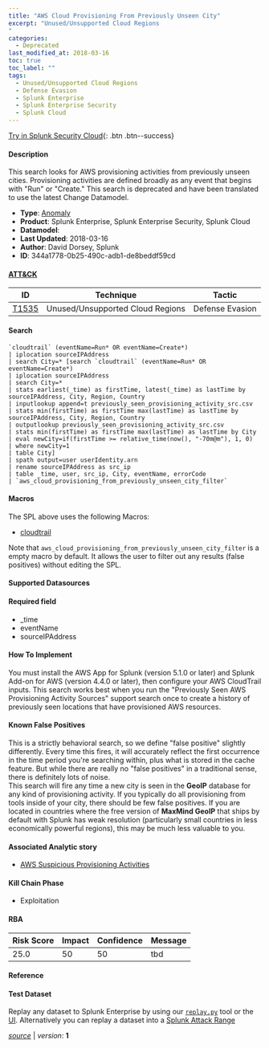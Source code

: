 ```yaml
---
title: "AWS Cloud Provisioning From Previously Unseen City"
excerpt: "Unused/Unsupported Cloud Regions
"
categories:
  - Deprecated
last_modified_at: 2018-03-16
toc: true
toc_label: ""
tags:
  - Unused/Unsupported Cloud Regions
  - Defense Evasion
  - Splunk Enterprise
  - Splunk Enterprise Security
  - Splunk Cloud
---
```




[Try in Splunk Security Cloud](https://www.splunk.com/en_us/cyber-security.html){: .btn .btn--success}

#### Description

This search looks for AWS provisioning activities from previously unseen cities.  Provisioning activities are defined broadly as any event that begins with "Run" or "Create." This search is deprecated and have been translated to use the latest Change Datamodel. 

- **Type**: [Anomaly](https://github.com/splunk/security_content/wiki/object-Analytic-Types)
- **Product**: Splunk Enterprise, Splunk Enterprise Security, Splunk Cloud
- **Datamodel**: 
- **Last Updated**: 2018-03-16
- **Author**: David Dorsey, Splunk
- **ID**: 344a1778-0b25-490c-adb1-de8beddf59cd


#### [ATT&CK](https://attack.mitre.org/)

| ID             | Technique        |  Tactic             |
| -------------- | ---------------- |-------------------- |
| [T1535](https://attack.mitre.org/techniques/T1535/) | Unused/Unsupported Cloud Regions | Defense Evasion |

#### Search

```
`cloudtrail` (eventName=Run* OR eventName=Create*) 
| iplocation sourceIPAddress 
| search City=* [search `cloudtrail` (eventName=Run* OR eventName=Create*) 
| iplocation sourceIPAddress 
| search City=* 
| stats earliest(_time) as firstTime, latest(_time) as lastTime by sourceIPAddress, City, Region, Country 
| inputlookup append=t previously_seen_provisioning_activity_src.csv 
| stats min(firstTime) as firstTime max(lastTime) as lastTime by sourceIPAddress, City, Region, Country 
| outputlookup previously_seen_provisioning_activity_src.csv 
| stats min(firstTime) as firstTime max(lastTime) as lastTime by City 
| eval newCity=if(firstTime >= relative_time(now(), "-70m@m"), 1, 0) 
| where newCity=1 
| table City] 
| spath output=user userIdentity.arn 
| rename sourceIPAddress as src_ip 
| table _time, user, src_ip, City, eventName, errorCode 
| `aws_cloud_provisioning_from_previously_unseen_city_filter`
```

#### Macros
The SPL above uses the following Macros:
* [cloudtrail](https://github.com/splunk/security_content/blob/develop/macros/cloudtrail.yml)

Note that `aws_cloud_provisioning_from_previously_unseen_city_filter` is a empty macro by default. It allows the user to filter out any results (false positives) without editing the SPL.

#### Supported Datasources


#### Required field
* _time
* eventName
* sourceIPAddress


#### How To Implement
You must install the AWS App for Splunk (version 5.1.0 or later) and Splunk Add-on for AWS (version 4.4.0 or later), then configure your AWS CloudTrail inputs. This search works best when you run the "Previously Seen AWS Provisioning Activity Sources" support search once to create a history of previously seen locations that have provisioned AWS resources.

#### Known False Positives
This is a strictly behavioral search, so we define "false positive" slightly differently. Every time this fires, it will accurately reflect the first occurrence in the time period you're searching within, plus what is stored in the cache feature. But while there are really no "false positives" in a traditional sense, there is definitely lots of noise.\
 This search will fire any time a new city is seen in the **GeoIP** database for any kind of provisioning activity. If you typically do all provisioning from tools inside of your city, there should be few false positives. If you are located in countries where the free version of **MaxMind GeoIP** that ships by default with Splunk has weak resolution (particularly small countries in less economically powerful regions), this may be much less valuable to you.

#### Associated Analytic story
* [AWS Suspicious Provisioning Activities](/stories/aws_suspicious_provisioning_activities)


#### Kill Chain Phase
* Exploitation



#### RBA

| Risk Score  | Impact      | Confidence   | Message      |
| ----------- | ----------- |--------------|--------------|
| 25.0 | 50 | 50 | tbd |




#### Reference


#### Test Dataset
Replay any dataset to Splunk Enterprise by using our [`replay.py`](https://github.com/splunk/attack_data#using-replaypy) tool or the [UI](https://github.com/splunk/attack_data#using-ui).
Alternatively you can replay a dataset into a [Splunk Attack Range](https://github.com/splunk/attack_range#replay-dumps-into-attack-range-splunk-server)



[*source*](https://github.com/splunk/security_content/tree/develop/detections/deprecated/aws_cloud_provisioning_from_previously_unseen_city.yml) \| *version*: **1**